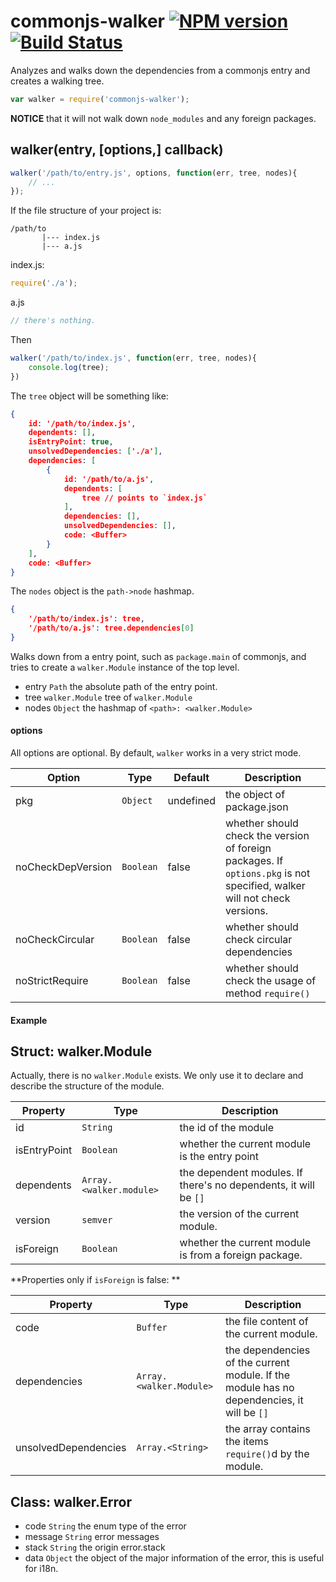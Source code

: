 # commonjs-walker [![NPM version](https://badge.fury.io/js/commonjs-walker.png)](http://badge.fury.io/js/commonjs-walker) [![Build Status](https://travis-ci.org/kaelzhang/node-commonjs-walker.png?branch=master)](https://travis-ci.org/kaelzhang/node-commonjs-walker)

Analyzes and walks down the dependencies from a commonjs entry and creates a walking tree.

```js
var walker = require('commonjs-walker');
```

**NOTICE** that it will not walk down `node_modules` and any foreign packages.

## walker(entry, [options,] callback)

```js
walker('/path/to/entry.js', options, function(err, tree, nodes){
	// ...
});
```

If the file structure of your project is:

```
/path/to
       |--- index.js
       |--- a.js
```

index.js:

```js
require('./a');
```

a.js

```js
// there's nothing.
```

Then

```js
walker('/path/to/index.js', function(err, tree, nodes){
	console.log(tree);
})
```

The `tree` object will be something like:

```json
{
	id: '/path/to/index.js',
	dependents: [],
	isEntryPoint: true,
	unsolvedDependencies: ['./a'],
	dependencies: [
		{
			id: '/path/to/a.js',
			dependents: [
				tree // points to `index.js`
			],
			dependencies: [],
			unsolvedDependencies: [],
			code: <Buffer>
		}
	],
	code: <Buffer>
}
```

The `nodes` object is the `path->node` hashmap.

```json
{
	'/path/to/index.js': tree,
	'/path/to/a.js': tree.dependencies[0]
}
```


Walks down from a entry point, such as `package.main` of commonjs, and tries to create a `walker.Module` instance of the top level. 

- entry `Path` the absolute path of the entry point.
- tree `walker.Module` tree of `walker.Module`
- nodes `Object` the hashmap of `<path>: <walker.Module>`

#### options

All options are optional. By default, `walker` works in a very strict mode.

Option | Type | Default | Description
------ | ---- | ------- | ------------
pkg    | `Object` | undefined | the object of package.json
noCheckDepVersion | `Boolean` | false | whether should check the version of foreign packages. If `options.pkg` is not specified, walker will not check versions.
noCheckCircular | `Boolean` | false | whether should check circular dependencies
noStrictRequire | `Boolean` | false | whether should check the usage of method `require()`

#### Example


## Struct: walker.Module

Actually, there is no `walker.Module` exists. We only use it to declare and describe the structure of the module.

Property | Type | Description
-------- | ---- | -----------
id | `String` | the id of the module
isEntryPoint | `Boolean` | whether the current module is the entry point
dependents   | `Array.<walker.module>` | the dependent modules. If there's no dependents, it will be `[]`
version | `semver` | the version of the current module.
isForeign | `Boolean` | whether the current module is from a foreign package.

**Properties only if `isForeign` is false: **

Property | Type | Description
-------- | ---- | -----------
code | `Buffer` | the file content of the current module.
dependencies | `Array.<walker.Module>` | the dependencies of the current module. If the module has no dependencies, it will be `[]`
unsolvedDependencies | `Array.<String>` | the array contains the items `require()`d by the module.




## Class: walker.Error

- code `String` the enum type of the error
- message `String` error messages
- stack `String` the origin error.stack
- data `Object` the object of the major information of the error, this is useful for i18n.





